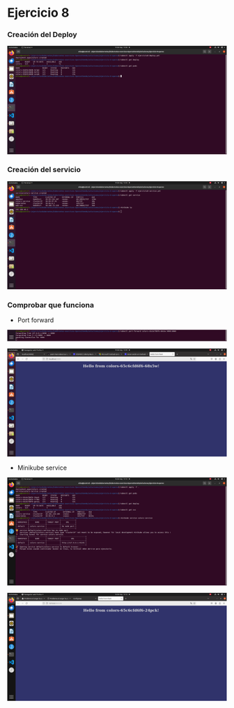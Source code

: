 # Ejercicio 8

### Creación del Deploy

![](./create-deploy.png)

### Creación del servicio

![](./create-service.png)

### Comprobar que funciona

- Port forward

![](./port-forward.png)

![](./it-works.png)

- Minikube service

![](./minikube-service.png)

![](./it-works-minikube-svc.png)